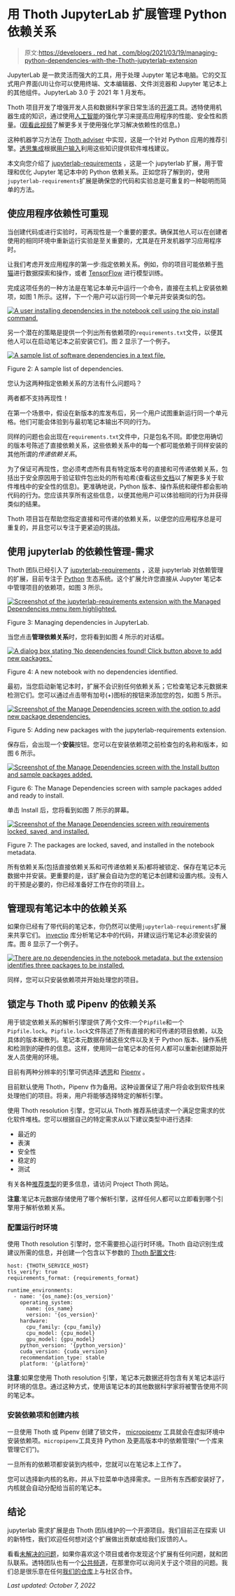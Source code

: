 # 用 Thoth JupyterLab 扩展管理 Python 依赖关系

> 原文:[https://developers . red hat . com/blog/2021/03/19/managing-python-dependencies-with-the-Thoth-jupyterlab-extension](https://developers.redhat.com/blog/2021/03/19/managing-python-dependencies-with-the-thoth-jupyterlab-extension)

JupyterLab 是一款灵活而强大的工具，用于处理 Jupyter 笔记本电脑。它的交互式用户界面(UI)让你可以使用终端、文本编辑器、文件浏览器和 Jupyter 笔记本上的其他组件。JupyterLab 3.0 于 2021 年 1 月发布。

Thoth 项目开发了增强开发人员和数据科学家日常生活的[开源](/topics/open-source)工具。透特使用机器生成的知识，通过使用[人工智能](/topics/ai-ml)的强化学习来提高应用程序的性能、安全性和质量。([观看此视频](https://www.youtube.com/watch?v=WEJ65Rvj3lc&t=1s)了解更多关于使用强化学习解决依赖性的信息。)

这种机器学习方法在 [Thoth adviser](https://github.com/thoth-station/adviser) 中实现，这是一个针对 Python 应用的推荐引擎。[透思集成](https://github.com/thoth-station/adviser/blob/master/docs/source/integration.rst)根据[用户输入](https://github.com/thoth-station/thamos#using-custom-configuration-file-template)利用这些知识提供软件堆栈建议。

本文向您介绍了 [jupyterlab-requirements](https://github.com/thoth-station/jupyterlab-requirements) ，这是一个 jupyterlab 扩展，用于管理和优化 Jupyter 笔记本中的 Python 依赖关系。正如您将了解到的，使用`jupyterlab-requirements`扩展是确保您的代码和实验总是可重复的一种聪明而简单的方法。

## 使应用程序依赖性可重现

当创建代码或进行实验时，可再现性是一个重要的要求。确保其他人可以在创建者使用的相同环境中重新运行实验是至关重要的，尤其是在开发机器学习应用程序时。

让我们考虑开发应用程序的第一步:指定依赖关系。例如，你的项目可能依赖于[熊猫](https://pandas.pydata.org/docs/getting_started/index.html)进行数据探索和操作，或者 [TensorFlow](https://pypi.org/project/tensorflow/) 进行模型训练。

完成这项任务的一种方法是在笔记本单元中运行一个命令，直接在主机上安装依赖项，如图 1 所示。这样，下一个用户可以运行同一个单元并安装类似的包。

[![A user installing dependencies in the notebook cell using the pip install command.](../Images/1ee3cb2dc098408a4bad694ac772407f.png "Screenshot from 2020-10-28 11-18-16")](/sites/default/files/blog/2021/01/Screenshot-from-2020-10-28-11-18-16.png)

另一个潜在的策略是提供一个列出所有依赖项的`requirements.txt`文件，以便其他人可以在启动笔记本之前安装它们。图 2 显示了一个例子。

[![A sample list of software dependencies in a text file.](../Images/e343a4db7a4c9b6b89f20ceb3223aa2e.png "Screenshot from 2020-11-03 08-31-21")](/sites/default/files/blog/2021/01/Screenshot-from-2020-11-03-08-31-21.png)

Figure 2: A sample list of dependencies.

您认为这两种指定依赖关系的方法有什么问题吗？

两者都不支持再现性！

在第一个场景中，假设在新版本的库发布后，另一个用户试图重新运行同一个单元格。他们可能会体验到与最初笔记本输出不同的行为。

同样的问题也会出现在`requirements.txt`文件中，只是包名不同。即使您用确切的版本号陈述了直接依赖关系，这些依赖关系中的每一个都可能依赖于同样安装的其他所谓的*传递依赖关系*。

为了保证可再现性，您必须考虑所有具有特定版本号的直接和可传递依赖关系，包括出于安全原因用于验证软件包出处的所有哈希(查看这些[文档](https://thoth-station.ninja/docs/developers/adviser/provenance_checks.html)以了解更多关于软件堆栈中的安全性的信息)。更准确地说，Python 版本、操作系统和硬件都会影响代码的行为。您应该共享所有这些信息，以便其他用户可以体验相同的行为并获得类似的结果。

Thoth 项目旨在帮助您指定直接和可传递的依赖关系，以便您的应用程序总是可重复的，并且您可以专注于更紧迫的挑战。

## 使用 jupyterlab 的依赖性管理-需求

Thoth 团队已经引入了 [jupyterlab-requirements](https://github.com/thoth-station/jupyterlab-requirements) ，这是 jupyterlab 对依赖管理的扩展，目前专注于 [Python](/blog/category/python/) 生态系统。这个扩展允许您直接从 Jupyter 笔记本中管理项目的依赖项，如图 3 所示。

[![Screenshot of the jupyterlab-requirements extension with the Managed Dependencies menu item highlighted.](../Images/84287027a718215d9695320b30ef7a43.png "jupyterlab-requirements")](/sites/default/files/blog/2021/01/jupyterlab-requirements.jpg)

Figure 3: Managing dependencies in JupyterLab.

当您点击**管理依赖关系**时，您将看到如图 4 所示的对话框。

[![A dialog box stating ‘No dependencies found! Click button above to add new packages.’](../Images/2f353d91f8939fa4ce3ce5df50c818b2.png "Screenshot from 2021-01-11 18-31-00")](/sites/default/files/blog/2021/01/Screenshot-from-2021-01-11-18-31-00.png)

Figure 4: A new notebook with no dependencies identified.

最初，当您启动新笔记本时，扩展不会识别任何依赖关系；它检查笔记本元数据来检测它们。您可以通过点击带有加号(+)图标的按钮来添加您的包，如图 5 所示。

[![Screenshot of the Manage Dependencies screen with the option to add new package dependencies.](../Images/2c28c617af05d1d76fc46e0952908b90.png "Screenshot from 2021-01-11 18-31-48")](/sites/default/files/blog/2021/01/Screenshot-from-2021-01-11-18-31-48.png)

Figure 5: Adding new packages with the jupyterlab-requirements extension.

保存后，会出现一个**安装**按钮。您可以在安装依赖项之前检查包的名称和版本，如图 6 所示。

[![Screenshot of the Manage Dependencies screen with the Install button and sample packages added.](../Images/9d66fd9bcd92ec275a89575553b8d3e5.png "Screenshot from 2021-01-11 18-46-42")](/sites/default/files/blog/2021/01/Screenshot-from-2021-01-11-18-46-42.png)

Figure 6: The Manage Dependencies screen with sample packages added and ready to install.

单击 Install 后，您将看到如图 7 所示的屏幕。

[![Screenshot of the Manage Dependencies screen with requirements locked, saved, and installed.](../Images/be062504911d94dabe2dde0e4526a471.png "Screenshot from 2021-01-11 18-53-12")](/sites/default/files/blog/2021/01/Screenshot-from-2021-01-11-18-53-12.png)

Figure 7: The packages are locked, saved, and installed in the notebook metadata.

所有依赖关系(包括直接依赖关系和可传递依赖关系)都将被锁定、保存在笔记本元数据中并安装。更重要的是，该扩展会自动为您的笔记本创建和设置内核。没有人的干预是必要的，你已经准备好工作在你的项目上。

## 管理现有笔记本中的依赖关系

如果你已经有了带代码的笔记本，你仍然可以使用`jupyterlab-requirements`扩展来共享它们。 [invectio](https://pypi.org/project/invectio/) 库分析笔记本中的代码，并建议运行笔记本必须安装的库。图 8 显示了一个例子。

[![There are no dependencies in the notebook metadata, but the extension identifies three packages to be installed.](../Images/01c58e7a90acba138888bf65c8a305c8.png "Screenshot from 2021-03-18 12-43-05")](/sites/default/files/blog/2021/03/Screenshot-from-2021-03-18-12-43-05.png)

同样，您可以只安装依赖项并开始处理您的项目。

## 锁定与 Thoth 或 Pipenv 的依赖关系

用于锁定依赖关系的解析引擎提供了两个文件:一个`Pipfile`和一个`Pipfile.lock`。`Pipfile.lock`文件陈述了所有直接的和可传递的项目依赖，以及具体的版本和散列。笔记本元数据存储这些文件以及关于 Python 版本、操作系统和检测到的硬件的信息。这样，使用同一台笔记本的任何人都可以重新创建原始开发人员使用的环境。

目前有两种分辨率的引擎可供选择:[透思](https://thoth-station.ninja/)和 [Pipenv](https://github.com/pypa/pipenv) 。

目前默认使用 Thoth，Pipenv 作为备用。这种设置保证了用户将会收到软件栈来处理他们的项目。将来，用户将能够选择特定的解析引擎。

使用 Thoth resolution 引擎，您可以从 Thoth 推荐系统请求一个满足您需求的优化软件堆栈。您可以根据自己的特定需求从以下建议类型中进行选择:

*   最近的
*   表演
*   安全性
*   稳定的
*   测试

有关各种[推荐类型](https://thoth-station.ninja/recommendation-types/)的更多信息，请访问 Project Thoth 网站。

**注意**:笔记本元数据存储使用了哪个解析引擎，这样任何人都可以立即看到哪个引擎用于解析依赖关系。

### 配置运行时环境

使用 Thoth resolution 引擎时，您不需要担心运行时环境。Thoth 自动识别生成建议所需的信息，并创建一个包含以下参数的 [Thoth 配置文件](https://github.com/thoth-station/thamos):

```
host: {THOTH_SERVICE_HOST}
tls_verify: true
requirements_format: {requirements_format}

runtime_environments:
  - name: '{os_name}:{os_version}'
    operating_system:
      name: {os_name}
      version: '{os_version}'
    hardware:
      cpu_family: {cpu_family}
      cpu_model: {cpu_model}
      gpu_model: {gpu_model}
    python_version: '{python_version}'
    cuda_version: {cuda_version}
    recommendation_type: stable
    platform: '{platform}'
```

**注意**:如果您使用 Thoth resolution 引擎，笔记本元数据还将包含有关笔记本运行时环境的信息。通过这种方式，使用该笔记本的其他数据科学家将被警告使用不同的笔记本。

### 安装依赖项和创建内核

一旦使用 Thoth 或 Pipenv 创建了锁文件， [micropipenv](https://pypi.org/project/micropipenv/) 工具就会在虚拟环境中安装依赖项。`micropipenv`工具支持 Python 及更高版本中的依赖管理(“一个库来管理它们”)。

一旦所有的依赖项都安装到内核中，您就可以在笔记本上工作了。

您可以选择新内核的名称，并从下拉菜单中选择需求。一旦所有东西都安装好了，内核就会自动分配给当前的笔记本。

## 结论

jupyterlab 需求扩展是由 Thoth 团队维护的一个开源项目。我们目前正在探索 UI 的新特性，我们欢迎任何想对这个扩展做出贡献或给我们反馈的人。

看看[未解决的问题](https://github.com/thoth-station/jupyterlab-requirements/issues)，如果你喜欢这个项目或者你发现这个扩展有任何问题，就和团队联系。透特团队也有一个[公共频道](https://chat.google.com/room/AAAAVjnVXFk)，在那里你可以询问关于这个项目的问题。我们总是很乐意在任何[我们的仓库](https://github.com/thoth-station)上与社区合作。

*Last updated: October 7, 2022*